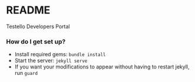 # README #
Testello Developers Portal
### How do I get set up? ###

* Install required gems: `bundle install`
* Start the server: `jekyll serve`
* If you want your modifications to appear without having to restart jekyll, run `guard`
